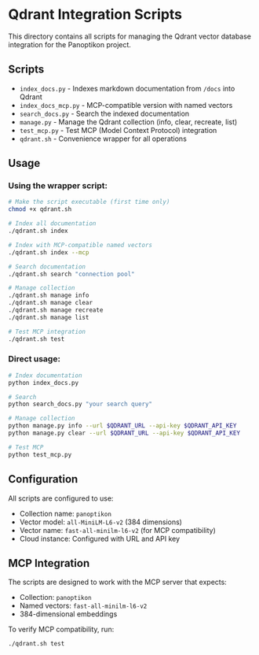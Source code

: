 # Qdrant Integration Scripts

This directory contains all scripts for managing the Qdrant vector database integration for the Panoptikon project.

## Scripts

- `index_docs.py` - Indexes markdown documentation from `/docs` into Qdrant
- `index_docs_mcp.py` - MCP-compatible version with named vectors
- `search_docs.py` - Search the indexed documentation
- `manage.py` - Manage the Qdrant collection (info, clear, recreate, list)
- `test_mcp.py` - Test MCP (Model Context Protocol) integration
- `qdrant.sh` - Convenience wrapper for all operations

## Usage

### Using the wrapper script:

```bash
# Make the script executable (first time only)
chmod +x qdrant.sh

# Index all documentation
./qdrant.sh index

# Index with MCP-compatible named vectors
./qdrant.sh index --mcp

# Search documentation
./qdrant.sh search "connection pool"

# Manage collection
./qdrant.sh manage info
./qdrant.sh manage clear
./qdrant.sh manage recreate
./qdrant.sh manage list

# Test MCP integration
./qdrant.sh test
```

### Direct usage:

```bash
# Index documentation
python index_docs.py

# Search
python search_docs.py "your search query"

# Manage collection
python manage.py info --url $QDRANT_URL --api-key $QDRANT_API_KEY
python manage.py clear --url $QDRANT_URL --api-key $QDRANT_API_KEY

# Test MCP
python test_mcp.py
```

## Configuration

All scripts are configured to use:
- Collection name: `panoptikon`
- Vector model: `all-MiniLM-L6-v2` (384 dimensions)
- Vector name: `fast-all-minilm-l6-v2` (for MCP compatibility)
- Cloud instance: Configured with URL and API key

## MCP Integration

The scripts are designed to work with the MCP server that expects:
- Collection: `panoptikon`
- Named vectors: `fast-all-minilm-l6-v2`
- 384-dimensional embeddings

To verify MCP compatibility, run:
```bash
./qdrant.sh test
```
